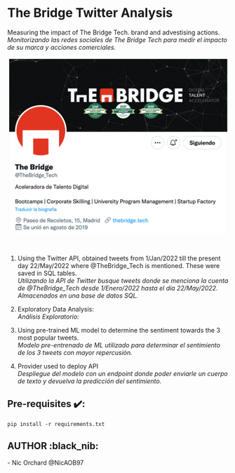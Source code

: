 # The Bridge Twitter Analysis

Measuring the impact of The Bridge Tech. brand and advestising actions. <br>
<em>Monitorizando las redes sociales de The Bridge Tech para medir el impacto de su marca y acciones comerciales.</em> 

![The Bridge Tech Twitter Account](./src/images/TheBridgeTechTwitter.png?raw=true "The Bridge Tech Twitter Account") 

<br>

1. Using the Twitter API, obtained tweets from 1/Jan/2022 till the present day 22/May/2022 where @TheBridge_Tech is mentioned. These were saved in SQL tables. <br> <em>Utilizando la API de Twitter busque tweets donde se menciona la cuenta de @TheBridge_Tech desde 1/Enero/2022 hasta el día 22/May/2022. Almacenados en una base de datos SQL.</em>

2. Exploratory Data Analysis:  <br> <em>Análisis Exploratorio: </em>

3. Using pre-trained ML model to determine the sentiment towards the 3 most popular tweets.  <br> <em>Modelo pre-entrenado de ML utilizado para determinar el sentimiento de los 3 tweets con mayor repercusión. </em>

4. Provider used to deploy API  <br> <em>Despliegue del modelo con un endpoint donde poder enviarle un cuerpo de texto y devuelva la predicción del sentimiento.</em>
  
<h2>Pre-requisites ✔️: </h2>

```
pip install -r requirements.txt 
```

<h2>AUTHOR :black_nib: </h2>
- Nic Orchard @NicAOB97
